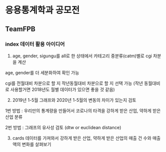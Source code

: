 # 응용통계학과 공모전
## TeamFPB

### index 데이터 활용 아이디어

1. age, gender, sigungu를 all로 한 상태에서 카테고리 중분류(catm)별로 cgi 차분을 계산

age, gender를 더 세분화하여 확인 가능

cgi를 전월대비 차분으로 할 지 작년동월대비 차분으로 할 지 선택 가능 (작년 동월대비로 사용할거면 2018년도 월별 데이터가 있으면 좋을 것 같음)

2. 2019년 1-5월 그래프와 2020년 1-5월의 변동의 차이가 있는지 검토

1번 방법 : 우리만의 통계량을 만들어서 코로나의 타격을 강하게 받은 산업, 약하게 받은 산업 분류

2번 방법 : 그래프의 유사성 검토 (dtw or euclidean distance)

3. cards 데이터를 가져와서 강하게 받은 산업, 약하게 받은 산업의 매출 건 수와 매출액의 변화를 살펴보기

